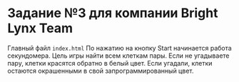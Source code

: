 # Задание №3 для компании Bright Lynx Team
Главный файл `index.html`
По нажатию на кнопку Start начинается работа секундомера. 
Цель игры найти всем клеткам пары.
Если не угадываете пару, клетки красятся обратно в белый цвет.
Если угадали, клетки остаются окрашенными в свой запрограммированный цвет.
